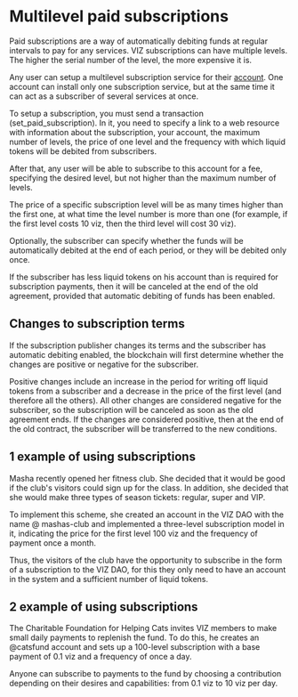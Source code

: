 # Multilevel paid subscriptions

Paid subscriptions are a way of automatically debiting funds at regular intervals to pay for any services. VIZ subscriptions can have multiple levels. The higher the serial number of the level, the more expensive it is.

Any user can setup a multilevel subscription service for their [account](./accounts.md). One account can install only one subscription service, but at the same time it can act as a subscriber of several services at once.

To setup a subscription, you must send a transaction (set_paid_subscription). In it, you need to specify a link to a web resource with information about the subscription, your account, the maximum number of levels, the price of one level and the frequency with which liquid tokens will be debited from subscribers.

After that, any user will be able to subscribe to this account for a fee, specifying the desired level, but not higher than the maximum number of levels.

The price of a specific subscription level will be as many times higher than the first one, at what time the level number is more than one (for example, if the first level costs 10 viz, then the third level will cost 30 viz).

Optionally, the subscriber can specify whether the funds will be automatically debited at the end of each period, or they will be debited only once.

If the subscriber has less liquid tokens on his account than is required for subscription payments, then it will be canceled at the end of the old agreement, provided that automatic debiting of funds has been enabled.

## Changes to subscription terms

If the subscription publisher changes its terms and the subscriber has automatic debiting enabled, the blockchain will first determine whether the changes are positive or negative for the subscriber.

Positive changes include an increase in the period for writing off liquid tokens from a subscriber and a decrease in the price of the first level (and therefore all the others). All other changes are considered negative for the subscriber, so the subscription will be canceled as soon as the old agreement ends. If the changes are considered positive, then at the end of the old contract, the subscriber will be transferred to the new conditions.

## 1 example of using subscriptions

Masha recently opened her fitness club. She decided that it would be good if the club's visitors could sign up for the class. In addition, she decided that she would make three types of season tickets: regular, super and VIP.

To implement this scheme, she created an account in the VIZ DAO with the name @ mashas-club and implemented a three-level subscription model in it, indicating the price for the first level 100 viz and the frequency of payment once a month.

Thus, the visitors of the club have the opportunity to subscribe in the form of a subscription to the VIZ DAO, for this they only need to have an account in the system and a sufficient number of liquid tokens.

## 2 example of using subscriptions

The Charitable Foundation for Helping Cats invites VIZ members to make small daily payments to replenish the fund. To do this, he creates an @catsfund account and sets up a 100-level subscription with a base payment of 0.1 viz and a frequency of once a day.

Anyone can subscribe to payments to the fund by choosing a contribution depending on their desires and capabilities: from 0.1 viz to 10 viz per day.
